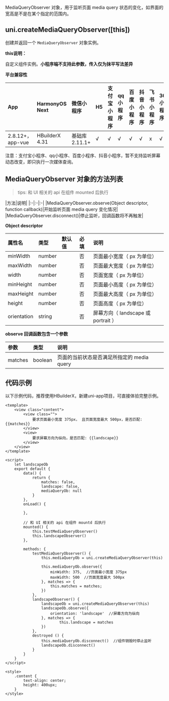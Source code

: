 MediaQueryObserver 对象，用于监听页面 media query 状态的变化，如界面的宽高是不是在某个指定的范围内。

## uni.createMediaQueryObserver([this])
创建并返回一个 ``MediaQueryObserver`` 对象实例。

**this说明：**

自定义组件实例。**小程序端不支持此参数，传入仅为抹平写法差异**

**平台兼容性**

|App|HarmonyOS Next|微信小程序|H5|支付宝小程序|qq小程序|百度小程序|抖音小程序|飞书小程序|360小程序|快应用|元服务|
|:-|:-|:-|:-|:-|:-|:-|:-|:-|:-|:-|:-:|
|2.8.12+，app-vue|HBuilderX 4.31|基础库 2.11.1+|√|√|√|√|√|x|√|x|x|

注意：支付宝小程序、qq小程序、百度小程序、抖音小程序，暂不支持监听屏幕动态改变，即只执行一次媒体查询。

## MediaQueryObserver 对象的方法列表

>tips: 和 UI 相关的 api 在组件 mounted 后执行

|方法|说明|
|:-|:-|:-|
|MediaQueryObserver.observe(Object descriptor, function callback)|开始监听页面 media query 变化情况|
|MediaQueryObserver.disconnect()|停止监听，回调函数将不再触发|

**Object descriptor**

|属性名|类型|默认值|必填|说明|
|:-|:-|:-|:-|:-|
|minWidth|number||否|页面最小宽度（ px 为单位）|
|maxWidth|number||否|页面最大宽度（ px 为单位）|
|width|number||否|页面宽度（ px 为单位）|
|minHeight|number||否|页面最小高度（ px 为单位）|
|maxHeight|number||否|页面最大高度（ px 为单位）|
|height|number||否|页面高度（ px 为单位）|
|orientation|string||否|屏幕方向（ landscape 或 portrait ）|

**observe 回调函数包含一个参数**

|参数|类型|说明|
|:-|:-|:-|
|matches|boolean|页面的当前状态是否满足所指定的 media query|

## 代码示例

以下示例代码，推荐使用HBuilderX，新建uni-app项目，可直接体验完整示例。

```vue
<template>
    <view class="content">
        <view class="">
            要求页面最小宽度 375px， 且页面宽度最大 500px，是否匹配: {{matches}}
        </view>
        <view>
            要求屏幕方向为纵向，是否匹配: {{landscape}}
        </view>
    </view>
</template>

<script>
    let landscapeOb
    export default {
        data() {
            return {
                matches: false,
                landscape: false,
                mediaQueryOb: null
            }
        },
        onLoad() {

        },

        // 和 UI 相关的 api 在组件 mountd 后执行
        mounted() {
            this.testMediaQueryObserver()
            this.landscapeObserver()
        },

        methods: {
            testMediaQueryObserver() {
                this.mediaQueryOb = uni.createMediaQueryObserver(this)

                this.mediaQueryOb.observe({
                    minWidth: 375,  //页面最小宽度 375px
                    maxWidth: 500  //页面宽度最大 500px
                }, matches => {
                    this.matches = matches;
                })
            },
            landscapeObserver() {
                landscapeOb = uni.createMediaQueryObserver(this)
                landscapeOb.observe({
                    orientation: 'landscape'  //屏幕方向为纵向
                }, matches => {
                        this.landscape = matches
                })
            },
            destroyed () {
                this.mediaQueryOb.disconnect()  //组件销毁时停止监听
                landscapeOb.disconnect()
            }
        }
    }
</script>

<style>
    .content {
        text-align: center;
        height: 400upx;
    }
</style>
```
